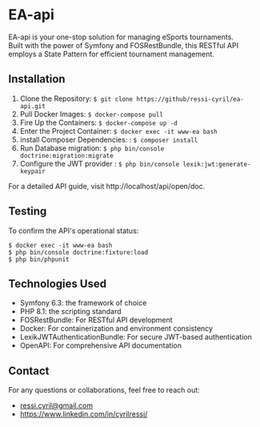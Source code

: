 # EA-api
EA-api is your one-stop solution for managing eSports tournaments.  
Built with the power of Symfony and FOSRestBundle, this RESTful API employs a State Pattern for efficient tournament management.

## Installation

1. Clone the Repository: ``$ git clone https://github/ressi-cyril/ea-api.git ``
2. Pull Docker Images: ``$ docker-compose pull``
3. Fire Up the Containers: ``$ docker-compose up -d``
4. Enter the Project Container: ``$ docker exec -it www-ea bash``
5. install Composer Dependencies: : ``$ composer install``
6. Run Database migration: ``$ php bin/console doctrine:migration:migrate``
7. Configure the JWT provider : ``$ php bin/console lexik:jwt:generate-keypair ``

For a detailed API guide, visit http://localhost/api/open/doc.

## Testing
To confirm the API's operational status:
```
$ docker exec -it www-ea bash
$ php bin/console doctrine:fixture:load
$ php bin/phpunit 
 ```

## Technologies Used
- Symfony 6.3: the framework of choice
- PHP 8.1: the scripting standard
- FOSRestBundle: For RESTful API development
- Docker: For containerization and environment consistency
- LexikJWTAuthenticationBundle: For secure JWT-based authentication
- OpenAPI: For comprehensive API documentation

## Contact
For any questions or collaborations, feel free to reach out:
- ressi.cyril@gmail.com
- https://www.linkedin.com/in/cyrilressi/
